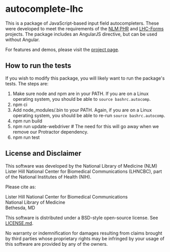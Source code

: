 # autocomplete-lhc

This is a package of JavaScript-based input field autocompleters.
These were developed to meet the
requirements of the
[NLM PHR](https://phr-demo.nlm.nih.gov) and
[LHC-Forms](https://lhncbc.nlm.nih.gov/project/lhc-forms) projects.  The package
includes an AngularJS directive, but can be used without Angular.

For features and demos, please visit the [project
page](http://lhncbc.github.io/autocomplete-lhc/).

## How to run the tests
If you wish to modify this package, you will likely want to run the package's
tests.  The steps are:
1) Make sure node and npm are in your PATH.  If you are on a Linux operating system, you should be able to ```source bashrc.autocomp```.
2) npm ci
3) Add node_modules/.bin to your PATH.  Again, if you are on a Linux operating system, you should be able to re-run ```source bashrc.autocomp```.
3) npm run build
4) npm run update-webdriver # The need for this will go away when we remove our Protractor dependency.
5) npm run test


## License and Disclaimer
This software was developed by the National Library of Medicine (NLM) Lister Hill National Center for Biomedical Communications (LHNCBC), part of the National Institutes of Health (NIH).

Please cite as:

Lister Hill National Center for Biomedical Communications  
National Library of Medicine  
Bethesda, MD  

This software is distributed under a BSD-style open-source license.  See [LICENSE.md](LICENSE.md).

No warranty or indemnification for damages resulting from claims brought by third parties whose proprietary rights may be infringed by your usage of this software are provided by any of the owners.
